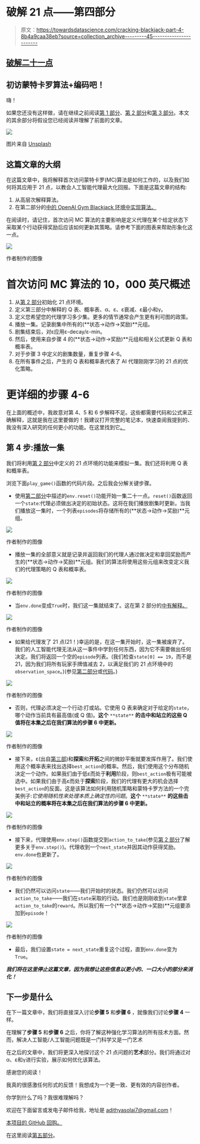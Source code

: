 # 破解 21 点——第四部分

> 原文：<https://towardsdatascience.com/cracking-blackjack-part-4-8b4a9caa38eb?source=collection_archive---------45----------------------->

## [破解二十一点](https://towardsdatascience.com/tagged/Cracking-Blackjack)

## 初访蒙特卡罗算法+编码吧！

嗨！

如果您还没有这样做，请在继续之前阅读[第 1 部分](https://medium.com/@ppalanic/cracking-blackjack-part-1-31da28aeb4bb?source=friends_link&sk=ce1251c59477bf8a6977ef232fd1d234)、[第 2 部分](/cracking-blackjack-part-2-75e32363e38?source=friends_link&sk=41bdbc0e16dddd80c172c7ddb039eb42)和[第 3 部分](/cracking-blackjack-part-3-8fd3a5870efd?source=friends_link&sk=98055a00e2e685239d7148524a2d0b17)。本文的其余部分将假设您已经阅读并理解了前面的文章。

![](img/a7978b05f97abdb221b52a213f2da86f.png)

图片来自 [Unsplash](https://unsplash.com/photos/P787-xixGio)

## 这篇文章的大纲

在这篇文章中，我将解释首次访问蒙特卡罗(MC)算法是如何工作的，以及我们如何将其应用于 21 点，以教会人工智能代理最大化回报。下面是这篇文章的结构:

1.  从高层次解释算法。
2.  在第二部分的[中的 OpenAI Gym Blackjack 环境中实现算法。](/cracking-blackjack-part-2-75e32363e38?source=friends_link&sk=41bdbc0e16dddd80c172c7ddb039eb42)

在阅读时，请记住，首次访问 MC 算法的主要影响是定义代理在某个给定状态下采取某个行动获得奖励后应该如何更新其策略。请参考下面的图表来帮助形象化这一点。

![](img/c93862ffd54fc51e34dcc620c9b79430.png)

作者制作的图像

# 首次访问 MC 算法的 10，000 英尺概述

1.  从[第 2 部分](/cracking-blackjack-part-2-75e32363e38?source=friends_link&sk=41bdbc0e16dddd80c172c7ddb039eb42)初始化 21 点环境。
2.  定义第三部分中解释的 Q 表、概率表、α、ε、ε衰减、ε最小和γ。
3.  定义您希望您的代理学习多少集。更多的情节通常会产生更有利可图的政策。
4.  播放一集。记录剧集中所有的(**状态→动作→奖励)**元组。
5.  剧集结束后，对ε应用ε-decay/ε-min。
6.  然后，使用来自步骤 4 的(**状态→动作→奖励)**元组和相关公式更新 Q 表和概率表。
7.  对于步骤 3 中定义的剧集数量，重复步骤 4-6。
8.  在所有事件之后，产生的 Q 表和概率表代表了 AI 代理刚刚学习的 21 点的优化策略。

# 更详细的步骤 4-6

在上面的概述中，我故意对第 4、5 和 6 步解释不足。这些都需要代码和公式来正确解释，这就是我在这里要做的！我建议打开完整的笔记本，快速查阅我提到的、我没有深入研究的任何更小的功能。在这里找到它[。](https://github.com/adithyasolai/Monte-Carlo-Blackjack/blob/master/MC_Blackjack_Part_3_and_4/Monte%20Carlo%20Blackjack%20Part%203_and_4.ipynb)

## 第 4 步:播放一集

我们将利用[第 2 部分](/cracking-blackjack-part-2-75e32363e38?source=friends_link&sk=41bdbc0e16dddd80c172c7ddb039eb42)中定义的 21 点环境的功能来模拟一集。我们还将利用 Q 表和概率表。

浏览下面`play_game()`函数的代码片段。之后我会分解关键步骤。

*   使用[第二部分](/cracking-blackjack-part-2-75e32363e38?source=friends_link&sk=41bdbc0e16dddd80c172c7ddb039eb42)中描述的`env.reset()`功能开始一集二十一点。`reset()`函数返回一个`state`:代理必须做出决定的初始状态。这将在我们播放剧集时更新。当我们播放这一集时，一个列表`episodes`将存储所有的(**状态→动作→奖励)**元组。

![](img/8c8dce5ca56adbee9b765f87ed58ed9e.png)

作者制作的图像

*   播放一集的全部意义就是记录并返回我们的代理人通过做决定和拿回奖励而产生的(**状态→动作→奖励)**元组。我们的算法将使用这些元组来改变定义我们的代理策略的 Q 表和概率表。

![](img/8acb0aef4bea1b8da8a44b9085068b16.png)

作者制作的图像

*   当`env.done`变成`True`时，我们这一集就结束了。这在第 2 部分的[中有解释。](/cracking-blackjack-part-2-75e32363e38?source=friends_link&sk=41bdbc0e16dddd80c172c7ddb039eb42)

![](img/c28318a9c4b6605733ff1a95ecc519fe.png)

作者制作的图像

*   如果给代理发了 21 点(21！)幸运的是，在这一集开始时，这一集被废弃了。我们的人工智能代理无法从这一事件中学到任何东西，因为它不需要做出任何决定。我们将返回一个空的`episode`列表。(我们检查`state[0] == 19`，而不是 21，因为我们将所有玩家手牌值减去 2，以满足我们的 21 点环境中的`observation_space`。)(参见[第二部分](/cracking-blackjack-part-2-75e32363e38?source=friends_link&sk=41bdbc0e16dddd80c172c7ddb039eb42)或[代码](https://github.com/adithyasolai/Monte-Carlo-Blackjack/blob/master/MC_Blackjack_Part_3_and_4/Monte%20Carlo%20Blackjack%20Part%203_and_4.ipynb)。)

![](img/0857871a7d12baeea861d19d48045ef2.png)

作者制作的图像

*   否则，代理必须决定一个行动:打或站。它使用 Q 表来确定对于给定的`state`，哪个动作当前具有最高值(或 Q 值)。**这个** `**state**` **的击中和站立的这些 Q 值将在本集之后在我们算法的步骤 6 中更新。**

![](img/3766ad55794aace63e6e7da9ae3dfdd2.png)

作者制作的图像

*   接下来，ε(出自[第三部](/cracking-blackjack-part-3-8fd3a5870efd?source=friends_link&sk=98055a00e2e685239d7148524a2d0b17))和**探索**和**开拓**之间的微妙平衡就要发挥作用了。我们使用这个概率表来找出选择`best_action`的概率。然后，我们使用这个分布随机决定一个动作。如果我们由于低ε而处于**利用**阶段，则`best_action`极有可能被选中。如果我们由于高ε而处于**探索**阶段，我们的代理有更大的机会选择`best_action`的反面。这是该算法如何利用随机策略和蒙特卡罗方法的一个完美例子:*它使用随机性来处理本质上确定性的问题*。**这个** `**state**` **的这些击中和站立的概率将在本集之后在我们算法的步骤 6 中更新。**

![](img/224c4164a870abd68d91dce63137509b.png)

作者制作的图像

*   接下来，代理使用`env.step()`函数提交到`action_to_take`(参见[第 2 部分](/cracking-blackjack-part-2-75e32363e38?source=friends_link&sk=41bdbc0e16dddd80c172c7ddb039eb42)了解更多关于`env.step()`)。代理收到一个`next_state`并因其动作获得奖励。`env.done`也更新了。

![](img/1d9ee2bf9ddff1bae1c94e248606f276.png)

作者制作的图像

*   我们仍然可以访问`state`——我们开始时的状态。我们仍然可以访问`action_to_take`——我们在`state`采取的行动。我们也是刚刚收到`state`里拿`action_to_take`的`reward`。所以我们有一个(**状态→动作→奖励)**元组要添加到`episode`！

![](img/8f34fbb68a8b1555be962a3b7c4c52a6.png)

作者制作的图像

*   最后，我们设置`state = next_state`重复这个过程，直到`env.done`变为`True`。

***我们将在这里停止这篇文章，因为我想让这些信息以更小的、一口大小的部分来消化！***

## 下一步是什么

在下一篇文章中，我们将直接深入讨论**步骤 5** 和**步骤 6** ，就像我们讨论**步骤 4** 一样。

在理解了**步骤 5** 和**步骤 6** 之后，你将了解这种强化学习算法的所有技术方面。然而，解决人工智能/人工智能问题既是一门科学又是一门艺术

在之后的文章中，我们将更深入地探讨这个 21 点问题的**艺术**部分。我们将通过对α、ε和γ进行实验，展示如何优化该算法。

感谢您的阅读！

我真的很感激任何形式的反馈！我想成为一个更一致、更有效的内容创作者。

你学到什么了吗？我很难理解吗？

欢迎在下面留言或发电子邮件给我，地址是 adithyasolai7@gmail.com！

[本项目的 GitHub 回购。](https://github.com/adithyasolai/Monte-Carlo-Blackjack)

在这里阅读[第五部分](https://medium.com/@ppalanic/cracking-blackjack-part-5-70bd2f726133?source=friends_link&sk=d27caa3eb27b111aacade0f9dd5d41e6)。